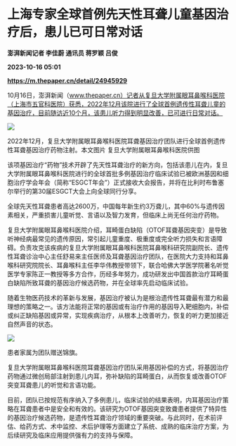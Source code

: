 # 上海专家全球首例先天性耳聋儿童基因治疗后，患儿已可日常对话
**澎湃新闻记者 李佳蔚 通讯员 蒋罗颖 吕俊**

**2023-10-16 05:01**

**https://m.thepaper.cn/detail/24945929**

10月16日，澎湃新闻（www.thepaper.cn）记者从复旦大学附属眼耳鼻喉科医院（上海市五官科医院）获悉，2022年12月该院进行了全球首例遗传性耳聋儿童的基因治疗，目前随访近10个月，该患儿听力得到明显改善，已可进行日常对话。

![](https://imagecloud.thepaper.cn/thepaper/image/274/289/833.png)

2022年12月，复旦大学附属眼耳鼻喉科医院耳聋基因治疗团队进行全球首例遗传性耳聋基因治疗药物注射。本文图片 复旦大学附属眼耳鼻喉科医院供图

该项基因治疗“药物”技术开辟了先天性耳聋治疗的新方向，包括该患儿在内，复旦大学附属眼耳鼻喉科医院进行的全球首批多例基因治疗临床试验已被欧洲基因和细胞治疗学会年会（简称“ESGCT年会”）正式接收大会报告，并将在比利时布鲁塞尔举行的第30届ESGCT大会上向全球同行分享。

全球先天性耳聋患者高达2600万，中国每年新生约3万聋儿，其中60%与遗传因素相关，严重损害儿童听觉、言语以及智力发育，但临床上尚无任何治疗药物。

复旦大学附属眼耳鼻喉科医院介绍，耳畸蛋白缺陷（OTOF耳聋基因突变）是导致听神经病最常见的遗传原因，常引起儿童重度、极重度或完全听力损失和言语障碍。负责攻克该疾病的复旦大学附属眼耳鼻喉科医院耳鼻喉科研究院副院长、遗传性耳聋诊治中心主任舒易来主任医师及耳聋基因治疗团队，在医院大力支持和耳鼻喉科研究院院长、耳鼻喉科主任李华伟教授带领下，联合哈佛大学医学院著名听觉医学专家陈正一教授等多方合作，历经多年努力，成功研发出中国首款治疗耳畸蛋白缺陷所致耳聋的基因治疗候选药物，并在全球率先启动临床试验。

随着生物医药技术的革新与发展，基因治疗被认为是根治遗传性耳聋最有潜力和最理想的策略之一。该方法能将正常的基因或有治疗作用的基因导入靶细胞内，补偿或纠正缺陷基因或异常，实现疾病治疗，从根本上改善听力，恢复的听力更加接近自然声音的状态。

![](https://imagecloud.thepaper.cn/thepaper/image/274/289/834.png)

患者家属为团队赠送锦旗。

复旦大学附属眼耳鼻喉科医院耳聋基因治疗团队采用基因补偿的方式，将基因治疗药物通过微创局部注射到患儿内耳，弥补缺陷的耳畸蛋白，从而恢复或改善OTOF突变耳聋患儿的听觉和言语功能。

目前，团队已按规范有序纳入了多例患儿，临床试验的结果表明，内耳基因治疗策略在耳聋患者中是安全和有效的。该研究为OTOF基因突变致聋患者提供了特异性的基因治疗候选药物，是遗传性耳聋治疗领域的重要突破。与此同时，在术前评估、给药方式、术中监控、术后护理等方面建立了系统、成熟的临床治疗方案，为后续研究及临床应用提供强有力的支持与保障。